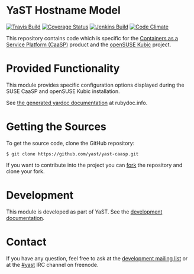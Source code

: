 YaST Hostname Model
==============================

[![Travis Build](https://travis-ci.org/yast/yast-caasp.svg?branch=master)](https://travis-ci.org/yast/yast-caasp)
[![Coverage Status](https://img.shields.io/coveralls/yast/yast-caasp.svg)](https://coveralls.io/r/yast/yast-caasp?branch=master)
[![Jenkins Build](http://img.shields.io/jenkins/s/https/ci.opensuse.org/yast-yast-caasp-master.svg)](https://ci.opensuse.org/view/Yast/job/yast-yast-caasp-master/)
[![Code Climate](https://codeclimate.com/github/yast/yast-caasp/badges/gpa.svg)](https://codeclimate.com/github/yast/yast-caasp)

This repository contains code which is specific for the [Containers as a Service Platform
(CaaSP)](https://www.suse.com/documentation/suse-caasp/) product and
the [openSUSE Kubic](https://kubic.opensuse.org/) project.


Provided Functionality
======================

This module provides specific configuration options displayed during the SUSE CaaSP and
openSUSE Kubic installation.

See [the generated yardoc documentation](http://www.rubydoc.info/github/yast/yast-caasp) at rubydoc.info.


Getting the Sources
===================

To get the source code, clone the GitHub repository:

    $ git clone https://github.com/yast/yast-caasp.git

If you want to contribute into the project you can
[fork](https://help.github.com/articles/fork-a-repo/) the repository and clone your fork.


Development
===========

This module is developed as part of YaST. See the
[development documentation](http://yastgithubio.readthedocs.org/en/latest/development/).


Contact
=======

If you have any question, feel free to ask at the [development mailing
list](http://lists.opensuse.org/yast-devel/) or at the
[#yast](https://webchat.freenode.net/?channels=%23yast) IRC channel on freenode.
